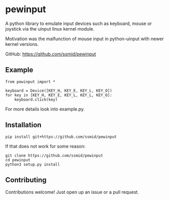 # pewinput

A python library to emulate input devices such as keyboard, mouse or joystick via the uinput linux kernel module.

Motivation was the malfunction of mouse input in python-uinput with newer kernel versions.

GitHub: https://github.com/ssmid/pewinput

## Example

``` Python3
from pewinput import *

keyboard = Device([KEY_H, KEY_E, KEY_L, KEY_O])
for key in [KEY_H, KEY_E, KEY_L, KEY_L, KEY_O]:
    keyboard.click(key)
```

For more details look into example.py.


## Installation

`pip install git+https://github.com/ssmid/pewinput`

If that does not work for some reason:
```
git clone https://github.com/ssmid/pewinput
cd pewinput
python3 setup.py install
```


## Contributing

Contributions welcome! Just open up an issue or a pull request.
